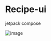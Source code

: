 # Recipe-ui
jetpack compose

![image](https://github.com/loay-al-shobaki/Recipe-ui/assets/107764558/4a021aac-81b9-4800-a0e4-4041046c9784)
